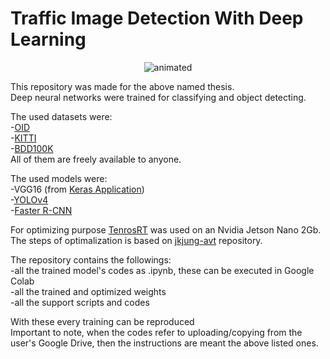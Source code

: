 # Traffic Image Detection With Deep Learning  
  
<p align="center">
  <img src="Traffic.gif" alt="animated" />
</p>
  
This repository was made for the above named thesis.  
Deep neural networks were trained for classifying and object detecting.  
    
The used datasets were:  
-[OID](https://storage.googleapis.com/openimages/web/index.html)  
-[KITTI](http://www.cvlibs.net/datasets/kitti/)  
-[BDD100K](https://www.bdd100k.com/)  
All of them are freely available to anyone.  
  
The used models were:  
-VGG16 (from [Keras Application](https://keras.io/api/applications/))  
-[YOLOv4](https://arxiv.org/abs/2004.10934)  
-[Faster R-CNN](https://arxiv.org/abs/1506.01497)  
  
For optimizing purpose [TenrosRT](https://docs.nvidia.com/deeplearning/tensorrt/developer-guide/index.html) was used on an Nvidia Jetson Nano 2Gb.  
The steps of optimalization is based on [jkjung-avt](https://github.com/jkjung-avt/tensorrt_demos) repository.  
  
The repository contains the followings:  
-all the trained model's codes as .ipynb, these can be executed in Google Colab  
-all the trained and optimized weights  
-all the support scripts and codes  
  
With these every training can be reproduced  
Important to note, when the codes refer to uploading/copying from the user's Google Drive, then the instructions are meant the above listed ones.
